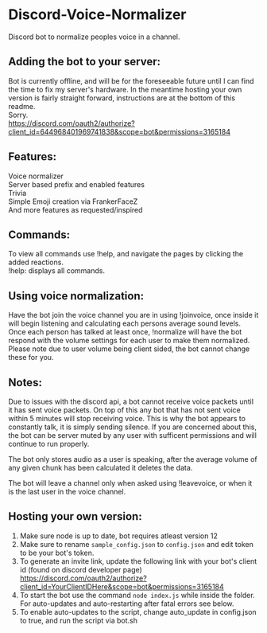 # Discord-Voice-Normalizer
Discord bot to normalize peoples voice in a channel.

## Adding the bot to your server:
Bot is currently offline, and will be for the foreseeable future until I can find the time to fix my server's hardware. In the meantime hosting your own version is fairly straight forward, instructions are at the bottom of this readme.<br/>
Sorry.<br/>
https://discord.com/oauth2/authorize?client_id=644968401969741838&scope=bot&permissions=3165184

## Features:
Voice normalizer<br/>
Server based prefix and enabled features<br/>
Trivia<br/>
Simple Emoji creation via FrankerFaceZ<br/>
And more features as requested/inspired<br/>

## Commands:
To view all commands use !help, and navigate the pages by clicking the added reactions.<br/>
!help: displays all commands.<br/>

## Using voice normalization:
Have the bot join the voice channel you are in using !joinvoice, once inside it will begin listening and calculating each persons average sound levels. Once each person has talked at least once, !normalize will have the bot respond with the volume settings for each user to make them normalized. Please note due to user volume being client sided, the bot cannot change these for you.

## Notes:
Due to issues with the discord api, a bot cannot receive voice packets until it has sent voice packets. On top of this any bot that has not sent voice within 5 minutes will stop receiving voice. This is why the bot appears to constantly talk, it is simply sending silence. If you are concerned about this, the bot can be server muted by any user with sufficent permissions and will continue to run properly.

The bot only stores audio as a user is speaking, after the average volume of any given chunk has been calculated it deletes the data.

The bot will leave a channel only when asked using !leavevoice, or when it is the last user in the voice channel.

## Hosting your own version:
1. Make sure node is up to date, bot requires atleast version 12 <br/>
2. Make sure to rename ```sample_config.json``` to ```config.json``` and edit token to be your bot's token.<br/>
3. To generate an invite link, update the following link with your bot's client id (found on discord developer page)<br/> https://discord.com/oauth2/authorize?client_id=YourClientIDHere&scope=bot&permissions=3165184<br/>
4. To start the bot use the command ```node index.js``` while inside the folder. For auto-updates and auto-restarting after fatal errors see below.<br/>
5. To enable auto-updates to the script, change auto_update in config.json to true, and run the script via bot.sh<br/>
